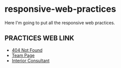 # responsive-web-practices
Here I'm going to put all the responsive web practices.

## PRACTICES WEB LINK

- [404 Not Found](https://eqznava.github.io/responsive-web-practices/404-Not-Found-Scarecrow/)
- [Team Page](https://eqznava.github.io/responsive-web-practices/team-page/)
- [Interior Consultant](https://eqznava.github.io/responsive-web-practices/interior-consultant/)
